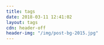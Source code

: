 ```yaml
---
title: tags
date: 2018-03-11 12:41:02
layout: tags
cdn: header-off
header-img: "/img/post-bg-2015.jpg"
---
```

